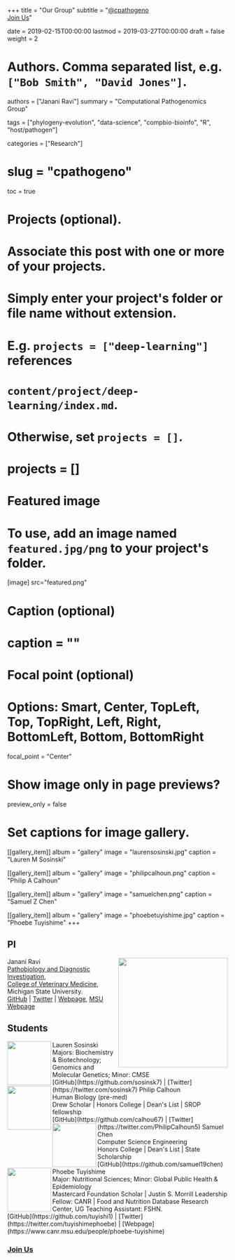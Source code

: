 +++
title = "Our Group"
subtitle = "[@cpathogeno](https://github.com/cpathogeno) <br> [Join Us](/joinus)"

date = 2019-02-15T00:00:00
lastmod = 2019-03-27T00:00:00
draft = false
weight = 2

# Authors. Comma separated list, e.g. `["Bob Smith", "David Jones"]`.
authors = ["Janani Ravi"]
summary = "Computational Pathogenomics Group"

tags = ["phylogeny-evolution", "data-science", "compbio-bioinfo", "R", "host/pathogen"]

categories = ["Research"]
# slug = "cpathogeno"
toc = true

# Projects (optional).
#   Associate this post with one or more of your projects.
#   Simply enter your project's folder or file name without extension.
#   E.g. `projects = ["deep-learning"]` references 
#   `content/project/deep-learning/index.md`.
#   Otherwise, set `projects = []`.
# projects = []

# Featured image
# To use, add an image named `featured.jpg/png` to your project's folder. 
[image]
src="featured.png"
# Caption (optional)
# caption = ""

# Focal point (optional)
# Options: Smart, Center, TopLeft, Top, TopRight, Left, Right, BottomLeft, Bottom, BottomRight
focal_point = "Center"

# Show image only in page previews?
preview_only = false

# Set captions for image gallery.
[[gallery_item]]
album = "gallery"
image = "laurensosinski.jpg"
caption = "Lauren M Sosinski"

[[gallery_item]]
album = "gallery"
image = "philipcalhoun.png"
caption = "Philip A Calhoun"

[[gallery_item]]
album = "gallery"
image = "samuelchen.png"
caption = "Samuel Z Chen"

[[gallery_item]]
album = "gallery"
image = "phoebetuyishime.jpg"
caption = "Phoebe Tuyishime"
+++

## PI

<img align="right" src="/img/jananiravi-webpage-pic.png" width="250"/>

Janani Ravi <br>
[Pathobiology and Diagnostic Investigation](//cvm.msu.edu/pdi), <br>
[College of Veterinary Medicine](//cvm.msu.edu), Michigan State University. <br>
[GitHub](https://github.com/jananiravi) | [Twitter](https://twitter.com/janani137) | [Webpage](//jananiravi.github.io), [MSU Webpage](https://www.cvm.msu.edu/directory/ravi)

## Students

<img align="left" src="/img/laurensosinski.jpg" width="100"/>
 Lauren Sosinski <br>
 Majors: Biochemistry & Biotechnology; Genomics and Molecular Genetics; Minor: CMSE <br>
 [GitHub](https://github.com/sosinsk7) | [Twitter](https://twitter.com/sosinsk7)

<img align="left" src="/img/philipcalhoun.png" width="100"/>
Philip Calhoun <br>
Human Biology (pre-med) <br>
Drew Scholar | Honors College | Dean's List | SROP fellowship <br>
[GitHub](https://github.com/calhou67) | [Twitter](https://twitter.com/PhilipCalhoun5)

<img align="left" src="/img/samuelchen.png" width="100"/>
 Samuel Chen <br>
 Computer Science Engineering <br>
 Honors College | Dean's List | State Scholarship <br>
 [GitHub](https://github.com/samuel19chen)

<img align="left" src="/img/phoebetuyishime.jpg" width="100"/>
Phoebe Tuyishime <br>
Major: Nutritional Sciences; Minor: Global Public Health & Epidemiology <br>
Mastercard Foundation Scholar | Justin S. Morrill Leadership Fellow: CANR |
Food and Nutrition Database Research Center, UG Teaching Assistant: FSHN. <br>
[GitHub](https://github.com/tuyishi1) | [Twitter](https://twitter.com/tuyishimephoebe) | [Webpage](https://www.canr.msu.edu/people/phoebe-tuyishime)

### [Join Us](/joinus)